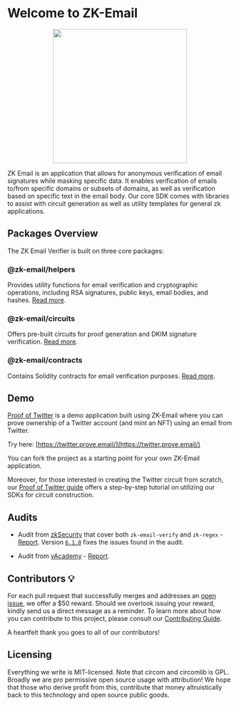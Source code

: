 # Welcome to ZK-Email

<p align="center">
  <img src="docs/logo.jpg" width="300">
</p>

ZK Email is an application that allows for anonymous verification of email signatures while masking specific data. It enables verification of emails to/from specific domains or subsets of domains, as well as verification based on specific text in the email body. Our core SDK comes with libraries to assist with circuit generation as well as utility templates for general zk applications.


## Packages Overview

The ZK Email Verifier is built on three core packages:

### @zk-email/helpers
Provides utility functions for email verification and cryptographic operations, including RSA signatures, public keys, email bodies, and hashes. [Read more](/packages/helpers/README.md).

### @zk-email/circuits
Offers pre-built circuits for proof generation and DKIM signature verification. [Read more](/packages/circuits/README.md).

### @zk-email/contracts
Contains Solidity contracts for email verification purposes. [Read more](/packages/contracts/README.md).

## Demo

[Proof of Twitter](https://github.com/zkemail/proof-of-twitter/) is a demo application built using ZK-Email where you can prove ownership of a Twitter account (and mint an NFT) using an email from Twitter.

Try here: [https://twitter.prove.email/](https://twitter.prove.email/)

You can fork the project as a starting point for your own ZK-Email application.

Moreover, for those interested in creating the Twitter circuit from scratch, our [Proof of Twitter guide](https://prove.email/blog/twitter) offers a step-by-step tutorial on utilizing our SDKs for circuit construction.

## Audits

  - Audit from [zkSecurity](https://zksecurity.xyz/) that cover both `zk-email-verify` and `zk-regex` - [Report](/audits/zksecurity-audit.pdf). Version [`6.1.0`](https://github.com/zkemail/zk-email-verify/releases/tag/v6.1.0) fixes the issues found in the audit.

  - Audit from [yAcademy](https://yacademy.dev/) - [Report](/audits/yacademy-audit.pdf).



## Contributors 💡
For each pull request that successfully merges and addresses an [open issue](https://github.com/zkemail/zk-email-verify/issues), we offer a $50 reward. Should we overlook issuing your reward, kindly send us a direct message as a reminder. To learn more about how you can contribute to this project, please consult our [Contributing Guide](CONTRIBUTING.md).

A heartfelt thank you goes to all of our contributors!


## Licensing
Everything we write is MIT-licensed. Note that circom and circomlib is GPL. Broadly we are pro permissive open source usage with attribution! We hope that those who derive profit from this, contribute that money altruistically back to this technology and open source public goods.
